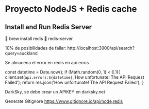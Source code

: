 # Proyecto NodeJS + Redis cache
## Install and Run Redis Server
	brew install redis
	redis-server

 

10% de posibilidades de fallar:
http://localhost:3000/api/search?query=auckland

 



Se almacena el error en redis en api.erros

const datetime = Date.now();
    if (Math.random(0, 1) < 0.1){
        client.set(`api.errors:${datetime}`,'How unfortunate! The API Request Failed');
        return res.json('How unfortunate! The API Request Failed'); 
    } 
    



DarkSky, se debe crear un APIKEY en darksky.net

 

Generate Gitignore
https://www.gitignore.io/api/node,redis

